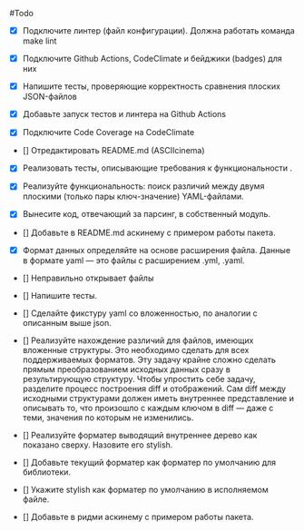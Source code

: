 #Todo
- [x] Подключите линтер (файл конфигурации). Должна работать команда make lint

- [x] Подключите Github Actions, CodeClimate и бейджики (badges) для них

- [x] Напишите тесты, проверяющие корректность сравнения плоских JSON-файлов

- [x] Добавьте запуск тестов и линтера на Github Actions

- [x] Подключите Code Coverage на CodeClimate

- [] Отредактировать README.md (ASCIIcinema)

- [x] Реализовать тесты, описывающие требования к функциональности .

- [x] Реализуйте функциональность: поиск различий между двумя плоскими (только пары ключ-значение) YAML-файлами.

- [x] Вынесите код, отвечающий за парсинг, в собственный модуль.

- [] Добавьте в README.md аскинему с примером работы пакета.

- [x] Формат данных определяйте на основе расширения файла. Данные в формате yaml — это файлы с расширением .yml, .yaml.

- [] Неправильно открывает файлы

- [] Напишите тесты.

- [] Сделайте фикстуру yaml со вложенностью, по аналогии с описанным выше json.

- [] Реализуйте нахождение различий для файлов, имеющих вложенные структуры. Это необходимо сделать для всех поддерживаемых форматов. 
Эту задачу крайне сложно сделать прямым преобразованием исходных данных сразу в результирующую структуру.
Чтобы упростить себе задачу, разделите процесс построения diff и отображений.
Сам diff между исходными структурами должен иметь внутреннее представление и описывать то, что произошло с каждым ключом в diff — даже с теми,
значения по которым не изменились.

- [] Реализуйте форматер выводящий внутреннее дерево как показано сверху. Назовите его stylish.

- [] Добавьте текущий форматер как форматер по умолчанию для библиотеки.

- [] Укажите stylish как форматер по умолчанию в исполняемом файле.

- [] Добавьте в ридми аскинему с примером работы пакета.
